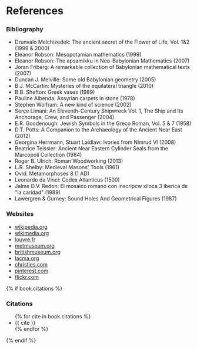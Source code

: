 # References

### Bibliography

* Drunvalo Melchizedek: The ancient secret of the Flower of Life, Vol. 1&2 (1999 & 2000)
* Eleanor Robson: Mesopotamian mathematics (1999)
* Eleanor Robson: The apsamikku in Neo-Babylonian Mathematics (2007)
* Joran Friberg: A remarkable collection of Babylonian mathematical texts (2007)
* Duncan J. Melville: Some old Babylonian geometry (2005)
* B.J. McCartin: Mysteries of the equilateral triangle (2010)
* B.B. Shefton: Greek vases (1989)
* Pauline Albenda: Assyrian carpets in stone (1978)
* Stephen Wolfram: A new kind of science (2002)
* Serçe Limani: An Eleventh-Century Shipwreck Vol. 1, The Ship and Its Anchorage, Crew, and Passenger (2004)
* E.R. Goodenough: Jewish Symbols in the Greco Roman, Vol. 5 & 7 (1958)
* D.T. Potts: A Companion to the Archaeology of the Ancient Near East (2012)
* Georgina Herrmann, Stuart Laidlaw: Ivories from Nimrud VI (2008)
* Beatrice Teissier: Ancient Near Eastern Cylinder Seals from the Marcopoli Collection (1984)
* Roger B. Ulrich: Roman Woodworking (2013)
* L.R. Shelby: Medieval Masons' Tools (1961)
* Ovid: Metamorphoses 8 (1 AD)
* Leonardo da Vinci: Codex Atlanticus (1500)
* Jalme D.V. Redon: El mosaico romano con inscripcw xiloca 3 iberica de "la caridad" (1989)
* Lawergren & Gurney: Sound Holes And Geometrical Figures (1987)

### Websites

* [wikipedia.org](http://wikipedia.org)
* [wikimedia.org](http://wikimedia.org)
* [louvre.fr](http://louvre.fr)
* [metmuseum.org](http://metmuseum.org)
* [britishmuseum.org](http://britishmuseum.org)
* [lacma.org](http://lacma.org)
* [christies.com](http://christies.com)
* [pinterest.com](http://pinterest.com)
* [flickr.com](http://flickr.com)


{% if book.citations %}

### Citations
<ul class="references">
{% for cite in book.citations %}<li>{{ cite }}</li>{% endfor %}
</ul>
{% endif %}
